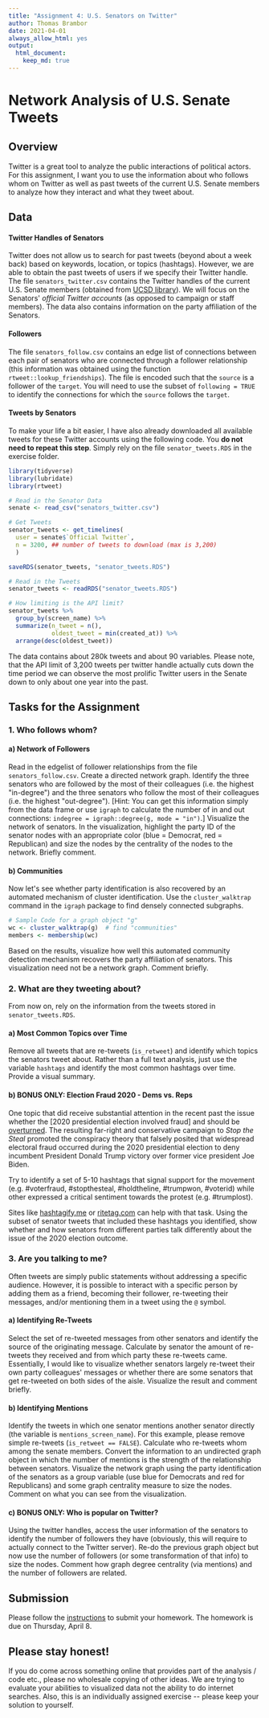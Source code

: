 ```yaml
---
title: "Assignment 4: U.S. Senators on Twitter"
author: Thomas Brambor
date: 2021-04-01
always_allow_html: yes
output: 
  html_document:
    keep_md: true
---
```


Network Analysis of U.S. Senate Tweets
================================



## Overview

Twitter is a great tool to analyze the public interactions of political actors. For this assignment, I want you to use the information about who follows whom on Twitter as well as past tweets of the current U.S. Senate members to analyze how they interact and what they tweet about. 

## Data

#### Twitter Handles of Senators

Twitter does not allow us to search for past tweets (beyond about a week back) based on keywords, location, or topics (hashtags). However, we are able to obtain the past tweets of users if we specify their Twitter handle. The file `senators_twitter.csv` contains the Twitter handles of the current U.S. Senate members (obtained from [UCSD library](https://ucsd.libguides.com/congress_twitter/senators)). We will focus on the Senators' _official Twitter accounts_ (as opposed to campaign or staff members). The data also contains information on the party affiliation of the Senators.

#### Followers

The file `senators_follow.csv` contains an edge list of connections between each pair of senators who are connected through a follower relationship (this information was obtained using the function `rtweet::lookup_friendships`). The file is encoded such that the `source` is a follower of the `target`. You will need to use the subset of `following = TRUE` to identify the connections for which the `source` follows the `target`.

#### Tweets by Senators

To make your life a bit easier, I have also already downloaded all available tweets for these Twitter accounts using the following code. You **do not need to repeat this step**. Simply rely on the file `senator_tweets.RDS` in the exercise folder.


```r
library(tidyverse)
library(lubridate)
library(rtweet)

# Read in the Senator Data
senate <- read_csv("senators_twitter.csv")

# Get Tweets
senator_tweets <- get_timelines(
  user = senate$`Official Twitter`,
  n = 3200, ## number of tweets to download (max is 3,200)
  )

saveRDS(senator_tweets, "senator_tweets.RDS")
```


```r
# Read in the Tweets
senator_tweets <- readRDS("senator_tweets.RDS")

# How limiting is the API limit?
senator_tweets %>%
  group_by(screen_name) %>%
  summarize(n_tweet = n(),
            oldest_tweet = min(created_at)) %>%
  arrange(desc(oldest_tweet))
```

The data contains about 280k tweets and about 90 variables. Please note, that the API limit of 3,200 tweets per twitter handle actually cuts down the time period we can observe the most prolific Twitter users in the Senate down to only about one year into the past.

## Tasks for the Assignment

### 1. Who follows whom?

#### a) Network of Followers

Read in the edgelist of follower relationships from the file `senators_follow.csv`. Create a directed network graph. Identify the three senators who are followed by the most of their colleagues (i.e. the highest "in-degree") and the three senators who follow the most of their colleagues (i.e. the highest "out-degree"). [Hint: You can get this information simply from the data frame or use `igraph` to calculate the number of in and out connections: `indegree = igraph::degree(g, mode = "in")`.] Visualize the network of senators. In the visualization, highlight the party ID of the senator nodes with an appropriate color (blue = Democrat, red = Republican) and size the nodes by the centrality of the nodes to the network. Briefly comment.

#### b) Communities

Now let's see whether party identification is also recovered by an automated mechanism of cluster identification. Use the `cluster_walktrap` command in the `igraph` package to find densely connected subgraphs. 


```r
# Sample Code for a graph object "g"
wc <- cluster_walktrap(g)  # find "communities"
members <- membership(wc)
```

Based on the results, visualize how well this automated community detection mechanism recovers the party affiliation of senators. This visualization need not be a network graph. Comment briefly. 

### 2. What are they tweeting about?

From now on, rely on the information from the tweets stored in `senator_tweets.RDS`.

#### a) Most Common Topics over Time

Remove all tweets that are re-tweets (`is_retweet`) and identify which topics the senators tweet about. Rather than a full text analysis, just use the variable `hashtags` and identify the most common hashtags over time. Provide a visual summary.

#### b) BONUS ONLY: Election Fraud 2020  - Dems vs. Reps

One topic that did receive substantial attention in the recent past the issue whether the [2020 presidential election involved fraud] and should be [overturned](https://en.wikipedia.org/wiki/Attempts_to_overturn_the_2020_United_States_presidential_election). The resulting far-right and conservative campaign to _Stop the Steal_ promoted the conspiracy theory that falsely posited that widespread electoral fraud occurred during the 2020 presidential election to deny incumbent President Donald Trump victory over former vice president Joe Biden.

Try to identify a set of 5-10 hashtags that signal support for the movement (e.g. #voterfraud, #stopthesteal, #holdtheline, #trumpwon, #voterid) while other expressed a critical sentiment towards the protest (e.g. #trumplost).

Sites like [hashtagify.me](https://hashtagify.me/hashtag/stopthesteal) or [ritetag.com](https://ritetag.com/best-hashtags-for/trumplost) can help with that task. Using the subset of senator tweets that included these hashtags you identified, show whether and how senators from different parties talk differently about the issue of the 2020 election outcome.  

### 3. Are you talking to me?

Often tweets are simply public statements without addressing a specific audience. However, it is possible to interact with a specific person by adding them as a friend, becoming their follower, re-tweeting their messages, and/or mentioning them in a tweet using the `@` symbol.  

#### a) Identifying Re-Tweets

Select the set of re-tweeted messages from other senators and identify the source of the originating message. Calculate by senator the amount of re-tweets they received and from which party these re-tweets came. Essentially, I would like to visualize whether senators largely re-tweet their own party colleagues' messages or whether there are some senators that get re-tweeted on both sides of the aisle. Visualize the result and comment briefly. 

#### b) Identifying Mentions

Identify the tweets in which one senator mentions another senator directly (the variable is `mentions_screen_name`). For this example, please remove simple re-tweets (`is_retweet == FALSE`). Calculate who re-tweets whom among the senate members. Convert the information to an undirected graph object in which the number of mentions is the strength of the relationship between senators. Visualize the network graph using the party identification of the senators as a group variable (use blue for Democrats and red for Republicans) and some graph centrality measure to size the nodes. Comment on what you can see from the visualization.

#### c) BONUS ONLY: Who is popular on Twitter?

Using the twitter handles, access the user information of the senators to identify the number of followers they have (obviously, this will require to actually connect to the Twitter server). Re-do the previous graph object but now use the number of followers (or some transformation of that info) to size the nodes. Comment how graph degree centrality (via mentions) and the number of followers are related. 

## Submission

Please follow the [instructions](/Exercises/homework_submission_instructions.md) to submit your homework. The homework is due on Thursday, April 8. 

## Please stay honest!

If you do come across something online that provides part of the analysis / code etc., please no wholesale copying of other ideas. We are trying to evaluate your abilities to visualized data not the ability to do internet searches. Also, this is an individually assigned exercise -- please keep your solution to yourself.
